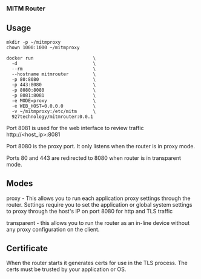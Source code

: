 ### MITM Router

## Usage

```
mkdir -p ~/mitmproxy
chown 1000:1000 ~/mitmproxy

docker run                      \
  -d                            \
  --rm                          \
  --hostname mitmrouter         \
  -p 80:8080                    \
  -p 443:8080                   \
  -p 8080:8080                  \
  -p 8081:8081                  \
  -e MODE=proxy                 \
  -e WEB_HOST=0.0.0.0           \
  -v ~/mitmproxy:/etc/mitm      \
  927technology/mitmrouter:0.0.1

```

Port 8081 is used for the web interface to review traffic http://<host_ip>:8081

Port 8080 is the proxy port.  It only listens when the router is in proxy mode.  

Ports 80 and 443 are redirected to 8080 when router is in transparent mode.  


## Modes
proxy - This allows you to run each application proxy settings through the router.  Settings require you to set the application or global system settings to proxy through the host's IP on port 8080 for http and TLS traffic

transparent - this allows you to run the router as an in-line device without any proxy configuration on the client.

## Certificate
When the router starts it generates certs for use in the TLS process.  The certs must be trusted by your application or OS.  